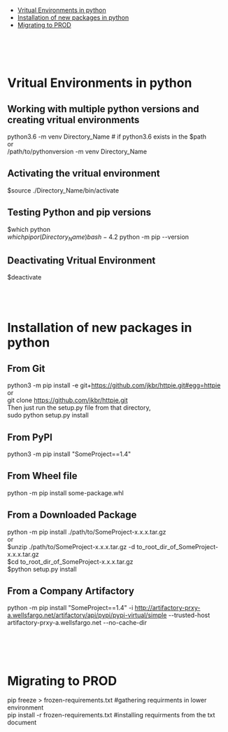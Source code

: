 - [Vritual Environments in python](#Vritual-Environments-in-python)  
- [Installation of new packages in python](#Installation-of-new-packages-in-python)
- [Migrating to PROD](#Migrating-to-PROD)  
<br /><br />
<br /><br />
  
#  Vritual Environments in python  
## Working with multiple python versions and creating vritual environments  
python3.6 -m venv Directory_Name # if python3.6 exists in the $path  
or  
/path/to/pythonversion -m venv Directory_Name  
## Activating the vritual environment  
$source ./Directory_Name/bin/activate  
## Testing Python and pip versions  
$which python  
$which pip  
or  
(Directory_Name)bash-4.2$ python -m pip --version  
## Deactivating Vritual Environment  
$deactivate 
<br /><br />
<br /><br />
  
# Installation of new packages in python  
## From Git  
python3 -m pip install -e git+https://github.com/jkbr/httpie.git#egg=httpie  
or  
git clone https://github.com/jkbr/httpie.git  
Then just run the setup.py file from that directory,  
sudo python setup.py install  
## From PyPI  
python3 -m pip install "SomeProject==1.4"  
## From Wheel file  
python -m pip install some-package.whl  
## From a Downloaded Package  
python -m pip install ./path/to/SomeProject-x.x.x.tar.gz  
or  
$unzip ./path/to/SomeProject-x.x.x.tar.gz -d to_root_dir_of_SomeProject-x.x.x.tar.gz   
$cd to_root_dir_of_SomeProject-x.x.x.tar.gz  
$python setup.py install  
## From a Company Artifactory  
python -m pip install "SomeProject==1.4" -i http://artifactory-prxy-a.wellsfargo.net/artifactory/api/pypi/pypi-virtual/simple --trusted-host artifactory-prxy-a.wellsfargo.net --no-cache-dir  
<br /><br />
<br /><br />
  
# Migrating to PROD  
pip freeze > frozen-requirements.txt #gathering requirments in lower environment  
pip install -r frozen-requirements.txt #installing requirments from the txt document  
